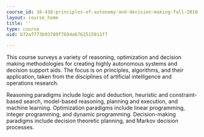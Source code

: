 ```yaml
---
course_id: 16-410-principles-of-autonomy-and-decision-making-fall-2010
layout: course_home
title: ''
type: course
uid: b72af773b93789f7694a6761515911f7

---
```

This course surveys a variety of reasoning, optimization and decision making methodologies for creating highly autonomous systems and decision support aids. The focus is on principles, algorithms, and their application, taken from the disciplines of artificial intelligence and operations research.

Reasoning paradigms include logic and deduction, heuristic and constraint-based search, model-based reasoning, planning and execution, and machine learning. Optimization paradigms include linear programming, integer programming, and dynamic programming. Decision-making paradigms include decision theoretic planning, and Markov decision processes.
